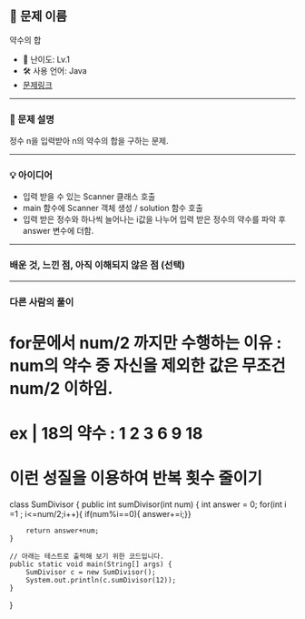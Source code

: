## 📘 문제 이름
약수의 합

- 🧩 난이도: Lv.1
- 🛠 사용 언어: Java
- [문제링크](https://school.programmers.co.kr/learn/courses/30/lessons/12928)

---

### 🧠 문제 설명
정수 n을 입력받아 n의 약수의 합을 구하는 문제.

---

### 💡 아이디어
- 입력 받을 수 있는 Scanner 클래스 호출
- main 함수에 Scanner 객체 생성 / solution 함수 호출
- 입력 받은 정수와 하나씩 늘어나는 i값을 나누어 입력 받은 정수의 약수를 파악 후 answer 변수에 더함.

---

### 배운 것, 느낀 점, 아직 이해되지 않은 점 (선택)

---

### 다른 사람의 풀이

# for문에서 num/2 까지만 수행하는 이유 : num의 약수 중 자신을 제외한 값은 무조건 num/2 이하임.
# ex | 18의 약수 : 1 2 3 6 **9** 18 
# 이런 성질을 이용하여 반복 횟수 줄이기

class SumDivisor {
    public int sumDivisor(int num) {
        int answer = 0;
    for(int i =1 ; i<=num/2;i++){
      if(num%i==0){
        answer+=i;}}


        return answer+num;
    }

    // 아래는 테스트로 출력해 보기 위한 코드입니다.
    public static void main(String[] args) {
        SumDivisor c = new SumDivisor();
        System.out.println(c.sumDivisor(12));
    }
}
